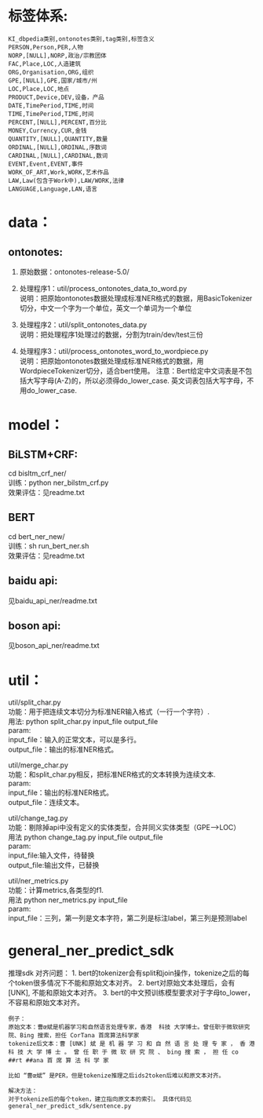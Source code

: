 # 标签体系:
```
KI_dbpedia类别,ontonotes类别,tag类别,标签含义
PERSON,Person,PER,人物
NORP,[NULL],NORP,政治/宗教团体
FAC,Place,LOC,人造建筑
ORG,Organisation,ORG,组织
GPE,[NULL],GPE,国家/城市/州
LOC,Place,LOC,地点
PRODUCT,Device,DEV,设备，产品
DATE,TimePeriod,TIME,时间
TIME,TimePeriod,TIME,时间
PERCENT,[NULL],PERCENT,百分比
MONEY,Currency,CUR,金钱
QUANTITY,[NULL],QUANTITY,数量
ORDINAL,[NULL],ORDINAL,序数词
CARDINAL,[NULL],CARDINAL,数词
EVENT,Event,EVENT,事件
WORK_OF_ART,Work,WORK,艺术作品
LAW,Law(包含于Work中),LAW/WORK,法律
LANGUAGE,Language,LAN,语言
```

# data：
## ontonotes:
1. 原始数据：ontonotes-release-5.0/

2. 处理程序1：util/process_ontonotes_data_to_word.py<br/>
    说明：把原始ontonotes数据处理成标准NER格式的数据，用BasicTokenizer切分，中文一个字为一个单位，英文一个单词为一个单位

3. 处理程序2：util/split_ontonotes_data.py<br/>
    说明：把处理程序1处理过的数据，分割为train/dev/test三份

4. 处理程序3：util/process_ontonotes_word_to_wordpiece.py<br/>
    说明：把原始ontonotes数据处理成标准NER格式的数据，用WordpieceTokenizer切分，适合bert使用。
    注意：Bert给定中文词表是不包括大写字母(A-Z)的，所以必须得do_lower_case. 英文词表包括大写字母，不用do_lower_case.



# model：
## BiLSTM+CRF:
cd bisltm_crf_ner/<br/>
训练：python ner_bilstm_crf.py<br/>
效果评估：见readme.txt<br/>
## BERT
cd bert_ner_new/<br/>
训练：sh run_bert_ner.sh<br/>
效果评估：见readme.txt<br/>
## baidu api:
见baidu_api_ner/readme.txt<br/>
## boson api:
见boson_api_ner/readme.txt<br/>



# util：
util/split_char.py<br/>
  功能：用于把连续文本切分为标准NER输入格式（一行一个字符）.<br/>
  用法: python split_char.py input_file output_file <br/>
  param:<br/>
    input_file：输入的正常文本，可以是多行。<br/>
    output_file：输出的标准NER格式。<br/>

util/merge_char.py<br/>
  功能：和split_char.py相反，把标准NER格式的文本转换为连续文本.<br/>
  param:<br/>
    input_file：输出的标准NER格式。<br/>
    output_file：连续文本。<br/>

util/change_tag.py<br/>
  功能：剔除掉api中没有定义的实体类型，合并同义实体类型（GPE-->LOC）<br/>
  用法 python change_tag.py input_file output_file<br/>
  param:<br/>
    input_file:输入文件，待替换<br/>
    output_file:输出文件，已替换<br/>

util/ner_metrics.py<br/>
  功能：计算metrics,各类型的f1.<br/>
  用法 python ner_metrics.py input_file<br/>
  param:<br/>
    input_file：三列，第一列是文本字符，第二列是标注label，第三列是预测label<br/>

# general_ner_predict_sdk
  推理sdk
  对齐问题：
    1. bert的tokenizer会有split和join操作，tokenize之后的每个token很多情况下不能和原始文本对齐。
    2. bert对原始文本处理后，会有[UNK], 不能和原始文本对齐。
    3. bert的中文预训练模型要求对于字母to_lower，不容易和原始文本对齐。

    例子：
    原始文本：曹œ斌是机器学习和自然语言处理专家，香港  科技 大学博士。曾任职于微软研究院、Bing 搜索，担任 CorTana 首席算法科学家
    tokenize后文本：曹 [UNK] 斌 是 机 器 学 习 和 自 然 语 言 处 理 专 家 ， 香 港 科 技 大 学 博 士 。 曾 任 职 于 微 软 研 究 院 、 bing 搜 索 ， 担 任 co ##rt ##ana 首 席 算 法 科 学 家

    比如 “曹œ斌” 是PER，但是tokenize推理之后ids2token后难以和原文本对齐。

    解决方法：
    对于tokenize后的每个token，建立指向原文本的索引。 具体代码见general_ner_predict_sdk/sentence.py
    

